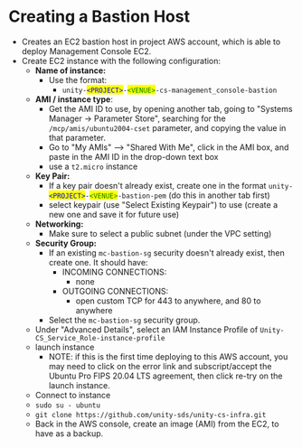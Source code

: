 # Creating a Bastion Host

* Creates an EC2 bastion host in project AWS account, which is able to deploy Management Console EC2.
* Create EC2 instance with the following configuration:
  * **Name of instance:**
    * Use the format:
      * &#x20;`unity-`<mark style="color:blue;">`<PROJECT>`</mark>`-`<mark style="color:green;">`<VENUE>`</mark>`-cs-management_console-bastion`
  * **AMI / instance type**:&#x20;
    * Get the AMI ID to use, by opening another tab, going to "Systems Manager -> Parameter Store", searching for the `/mcp/amis/ubuntu2004-cset` parameter, and copying the value in that parameter.
    * Go to "My AMIs" --> "Shared With Me", click in the AMI box, and paste in the AMI ID in the drop-down text box
    * use a `t2.micro` instance
  * **Key Pair:**&#x20;
    * If a key pair doesn't already exist, create one in the format `unity-`<mark style="color:blue;">`<PROJECT>`</mark>`-`<mark style="color:green;">`<VENUE>`</mark>`-bastion-pem` (do this in another tab first)
    * select keypair (use "Select Existing Keypair") to use (create a new one and save it for future use)
  * **Networking:**
    * Make sure to select a public subnet (under the VPC setting)
  * **Security Group:**&#x20;
    * If an existing `mc-bastion-sg` security doesn't already exist, then create one. It should have:
      * INCOMING CONNECTIONS:
        * none
      * OUTGOING CONNECTIONS:
        * open custom TCP for 443 to anywhere, and 80 to anywhere
    * Select the `mc-bastion-sg` security group.
  * Under "Advanced Details", select an IAM Instance Profile of `Unity-CS_Service_Role-instance-profile`
  * launch instance
    * NOTE: if this is the first time deploying to this AWS account, you may need to click on the error link and subscript/accept the Ubuntu Pro FIPS 20.04 LTS agreement, then click re-try on the launch instance.
  * Connect to instance
  * `sudo su - ubuntu`
  * `git clone https://github.com/unity-sds/unity-cs-infra.git`
  * Back in the AWS console, create an image (AMI) from the EC2, to have as a backup.
